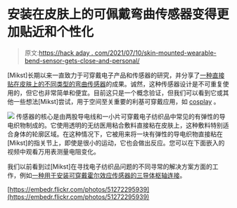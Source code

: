 # 安装在皮肤上的可佩戴弯曲传感器变得更加贴近和个性化

> 原文:[https://hack aday . com/2021/07/10/skin-mounted-wearable-bend-sensor-gets-close-and-personal/](https://hackaday.com/2021/07/10/skin-mounted-wearable-bend-sensor-gets-close-and-personal/)

[Mikst]长期以来一直致力于可穿戴电子产品和传感器的研究，并分享了[一种直接贴在皮肤上的不同类型的弯曲传感器](https://www.kobakant.at/DIY/?p=9086)的成果。诚然，这种传感器设计是不可重复使用的，但它也非常简单和便宜。目前这只是一个概念验证，但我们可以看到它或其他一些想法[Mikst]尝试，用于空间至关重要的利基可穿戴应用，如 [cosplay](https://hackaday.com/tag/cosplay/) 。

[![](../Images/51f0bd44964b0d192dac0c1b421b692f.png)](https://hackaday.com/wp-content/uploads/2021/06/wearable-bend-sensor.jpg) 传感器的核心是由两股导电线和一小片可穿戴电子纺织品中常见的有弹性的导电织物制成的。它使用透明的无纺医用粘合敷料直接粘在皮肤上，这种敷料特别适合身体的轮廓区域。在这种情况下，它被用来将一块有弹性的导电织物直接粘在[Mikst]的指关节上，即使是很小的运动，它也会做出反应。您可以在下面嵌入的视频中观看万用表测量电阻变化。

我们以前看到过[Mikst]在寻找电子纺织品问题的不同寻常的解决方案方面的工作，例如[一种用于安装可穿戴霍尔效应传感器的三导体枢轴连接](https://hackaday.com/2019/02/13/three-conductor-pivot-for-e-textiles-is-better-than-wires/)。

[https://embedr.flickr.com/photos/51272295939](https://embedr.flickr.com/photos/51272295939)